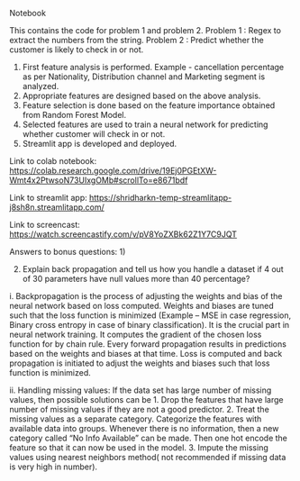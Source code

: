 Notebook 

This contains the code for problem 1 and problem 2.
Problem 1 : Regex to extract the numbers from the string. 
Problem 2 : Predict whether the customer is likely to check in or not.
1) First feature analysis is performed. Example - cancellation percentage as per Nationality, Distribution channel and Marketing segment is analyzed.
2) Appropriate features are designed based on the above analysis.
3) Feature selection is done based on the feature importance obtained from Random Forest Model.
4) Selected features are used to train a neural network for predicting whether customer will check in or not.
5) Streamlit app is developed and deployed.


Link to colab notebook:
https://colab.research.google.com/drive/19Ej0PGEtXW-Wmt4x2PtwsoN73UIxgOMb#scrollTo=e8671bdf

Link to streamlit app:
https://shridharkn-temp-streamlitapp-j8sh8n.streamlitapp.com/

Link to screencast:
https://watch.screencastify.com/v/pV8YoZXBk62Z1Y7C9JQT


Answers to bonus questions:
1)

2.	Explain back propagation and tell us how you handle a dataset if 4 out of 30 parameters have null values more than 40 percentage?

i.	Backpropagation is the process of adjusting the weights and bias of the neural network based on loss computed. Weights and biases are tuned such that the loss function is minimized (Example – MSE in case regression, Binary cross entropy in case of binary classification). It is the crucial part in neural network training. It computes the gradient of the chosen loss function for by chain rule. Every forward propagation results in predictions based on the weights and biases at that time. Loss is computed and back propagation is initiated to adjust the weights and biases such that loss function is minimized.

ii.	Handling missing values: If the data set has large number of missing values, then possible solutions can be 
      1.	Drop the features that have large number of missing values if they are not a good predictor.
      2.	Treat the missing values as a separate category. Categorize the features with available data into groups. Whenever there is no information, then a new category called “No Info Available” can be made. Then one hot encode the feature so that it can now be used in the model.
      3.	Impute the missing values using nearest neighbors method( not recommended if missing data is very high in number).
      
